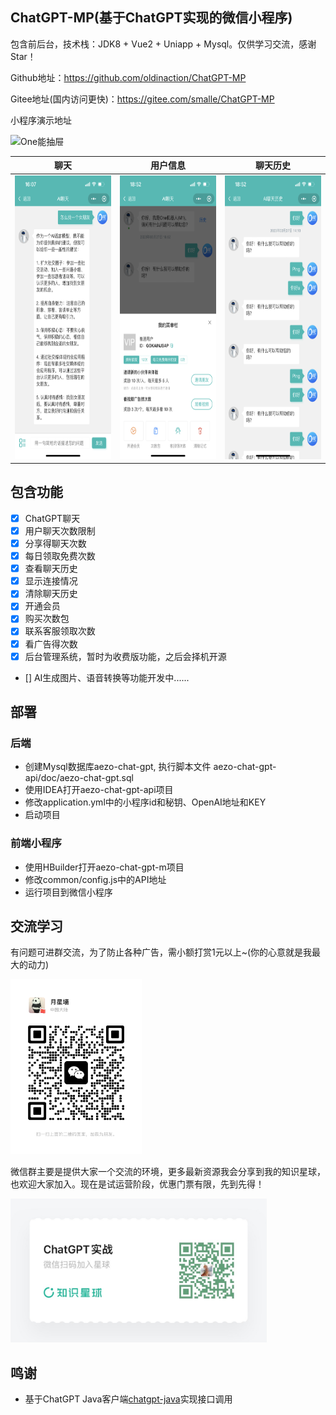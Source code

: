## ChatGPT-MP(基于ChatGPT实现的微信小程序)

包含前后台，技术栈：JDK8 + Vue2 + Uniapp + Mysql。仅供学习交流，感谢Star！

Github地址：https://github.com/oldinaction/ChatGPT-MP

Gitee地址(国内访问更快)：https://gitee.com/smalle/ChatGPT-MP

小程序演示地址

![One能抽屉](https://cdn7.aezo.cn/common/qrcode/one_qrcode.jpg)

|  聊天   | 用户信息   | 聊天历史   |
| ---    | ----- |----- |
| <img src="images/IMG_0218.PNG" width="210" height="454"/>  | <img src="images/IMG_0196.PNG" width="210" height="454"/> | <img src="images/IMG_0197.PNG" width="210" height="454"/> |

## 包含功能

- [x] ChatGPT聊天
- [x] 用户聊天次数限制
- [x] 分享得聊天次数
- [x] 每日领取免费次数
- [x] 查看聊天历史
- [x] 显示连接情况
- [x] 清除聊天历史
- [x] 开通会员
- [x] 购买次数包
- [x] 联系客服领取次数
- [x] 看广告得次数
- [x] 后台管理系统，暂时为收费版功能，之后会择机开源
- [] AI生成图片、语音转换等功能开发中......

## 部署

### 后端

- 创建Mysql数据库aezo-chat-gpt, 执行脚本文件 aezo-chat-gpt-api/doc/aezo-chat-gpt.sql
- 使用IDEA打开aezo-chat-gpt-api项目
- 修改application.yml中的小程序id和秘钥、OpenAI地址和KEY
- 启动项目

### 前端小程序

- 使用HBuilder打开aezo-chat-gpt-m项目
- 修改common/config.js中的API地址
- 运行项目到微信小程序

## 交流学习

有问题可进群交流，为了防止各种广告，需小额打赏1元以上~(你的心意就是我最大的动力)

<img src="images/wechat-1.jpg" width="210" height="280" alt="二维码">

微信群主要是提供大家一个交流的环境，更多最新资源我会分享到我的知识星球，也欢迎大家加入。现在是试运营阶段，优惠门票有限，先到先得！

<img src="images/zxxq-chatgpt.jpg" width="410" height="230" alt="二维码">

## 鸣谢

- 基于ChatGPT Java客户端[chatgpt-java](https://github.com/Grt1228/chatgpt-java)实现接口调用
